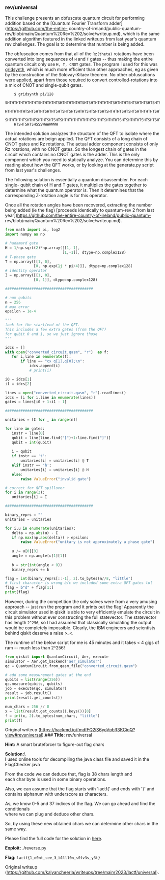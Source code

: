 ### rev/universal

This challenge presents an obfuscate quantum circuit for performing addition
based on the [Quantum Fourier Transform adder](https://github.com/the-entire-
country-of-ireland/public-quantum-
rev/blob/main/Quantum%20Rev%202/solve/writeup.md), which is the same addition
algorithm featured in the linked writeups from last year's quantum rev
challenges. The goal is to determine that number is being added.

The obfuscation comes from that all of the `Rz(theta)` rotations have been
converted into long sequences of `H` and `T` gates -- thus making the entire
quantum circuit only use `H, T, CNOT` gates. The program I used for this was
[gridsynth](https://www.mathstat.dal.ca/~selinger/newsynth/), which is much
more efficient than other approaches, eg as given by the construction of the
Solovay-Kitaev theorem. No other obfuscations were applied, apart from those
required to convert controlled-rotations into a mix of CNOT and single-qubit
gates.

```  
    $ gridsynth pi/128  
    SHTHTHTHTHTHTHTSHTHTHTHTSHTHTHTHTHTSHTSHTHTHTHTHTSHTHTHTSHTSHTHTSHTSHTSHTHTHTHTS  
    HTHTHTHTHTSHTSHTHTSHTHTSHTSHTSHTSHTHTSHTSHTSHTSHTHTHTSHTSHTSHTHTHTHTSHTHTSHTHTHT  
    SHTHTHTHTSHTHTSHTHTSHTSHTSHTHTHTHTHTHTHTSHTHTSHTHTHTSHTSHTHTHTSHTSHTSHTHTSHTHTHT  
    HTSHTSHTSHSSSWWWWWWW  
```

The intended solution analyzes the structure of the QFT to isolate where the
actual rotations are beign applied. The QFT consists of a long chain of CNOT
gates and Rz rotations. The actual adder component consists of only Rz
rotations, with no CNOT gates. So the longest chain of gates in the circuit
which contains no CNOT gates is the adder. This is the only component which
you need to statically analyze. You can determine this by reading about how
the QFT works, or by looking at the generate.py script from last year's
challenges.

The following solution is essentially a quantum disassembler. For each single-
qubit chain of H and T gates, it multiplies the gates together to determine
what the quantum operator is. Then it determines that the corresponding
Z-rotation angle is for this operator.

Once all the rotation angles have been recovered, extracting the number being
added (ie the flag) [proceeds identically to quantum-rev 2 from last
year](https://github.com/the-entire-country-of-ireland/public-quantum-
rev/blob/main/Quantum%20Rev%202/solve/writeup.md).

```python  
from math import pi, log2  
import numpy as np

# hadamard gate  
H = 1/np.sqrt(2)*np.array([[1, 1],  
                          [1,-1]], dtype=np.complex128)  
# T-phase gate  
T = np.array([[1, 0],  
             [0, np.exp(1j * pi/4)]], dtype=np.complex128)  
# identity operator  
I = np.array([[1, 0],  
             [0, 1]], dtype=np.complex128)

########################################

# num qubits  
n = 256  
# max error  
epsilon = 1e-4

"""  
look for the start/end of the QFT.  
This includes a few extra gates (from the QFT)  
for qubit 0 and 1, so we just ignore those  
"""

idcs = []  
with open("converted_circuit.qasm", "r")  as f:  
   for i,line in enumerate(f):  
       if line == "cx q[1],q[0];\n":  
           idcs.append(i)  
           # print(i)

i0 = idcs[1]  
i1 = idcs[2]

lines = open("converted_circuit.qasm", "r").readlines()  
idcs = [i for i,line in enumerate(lines)]  
gates = lines[i0 + 1:i1 - 1]

########################################

unitaries = [I for _ in range(n)]

for line in gates:  
   instr = line[0]  
   qubit = line[line.find("[")+1:line.find("]")]  
   qubit = int(qubit)  
  
   i = qubit  
   if instr == 't':  
       unitaries[i] = unitaries[i] @ T  
   elif instr == 'h':  
       unitaries[i] = unitaries[i] @ H  
   else:  
       raise ValueError("invalid gate")  

# correct for QFT spillover  
for i in range(3):  
   unitaries[i] = I

########################################

binary_reprs = ""  
unitaries = unitaries

for i,u in enumerate(unitaries):  
   delta = np.abs(u) - I  
   if np.max(np.abs(delta)) > epsilon:  
       raise ValueError("unitary is not approximately a phase gate")  
  
   u /= u[0][0]  
   angle = np.angle(u[1][1])  
  
   b = str(int(angle < 0))  
   binary_reprs += b

flag = int(binary_reprs[::-1], 2).to_bytes(n//8, "little")  
# first character is wrong b/c we included some extra QFT gates lol  
flag = b"d" + flag[1:]  
print(flag)  
```

However, during the competition the only solves were from a very amusing
approach -- just run the program and it prints out the flag! Apparently the
circuit simulator used in qiskit is able to very efficiently emulate the
circuit in this problem without ever constructing the full statevector. The
statevector has length `2^256`, so I had assumed that classically simulating
the output would be completely impossible. Clearly, the IBM engineers and
scientists behind qiskit deserve a raise >_<.

The runtime of the below script for me is 45 minutes and it takes < 4 gigs of
ram -- much less than 2^256!

```python  
from qiskit import QuantumCircuit, Aer, execute  
simulator = Aer.get_backend('aer_simulator')  
qc = QuantumCircuit.from_qasm_file("converted_circuit.qasm")

# add some measurement gates at the end  
qubits = list(range(256))  
qc.measure(qubits, qubits)  
job = execute(qc, simulator)  
result = job.result()  
print(result.get_counts())

num_chars = 256 // 8  
x = list(result.get_counts().keys())[0]  
f = int(x, 2).to_bytes(num_chars, "little")  
print(f)  
```

Original writeup (https://hackmd.io/fmdfFQ2iS6yoVpbR3KCiqQ?view#revuniversal).### **Title:** rev/universal

**Hint:** A smart bruteforcer to figure-out flag chars

**Solution:**\  
I used online tools for decompiling the java class file and saved it in the
FlagChecker.java

From the code we can deduce that, flag is 38 chars length and  
each char byte is used in some binary operations.

Also, we can assume that the flag starts with 'lactf{' and ends with '}' and  
contains alphanum with underscore as characters.

As, we know 0-5 and 37 indices of the flag. We can go ahead and find the
conditionals  
where we can plug and deduce other chars.

So, by using these new obtained chars we can determine other chars in the same
way.

Please find the full code for the solution in [here](reverse.py).

**Exploit:** ./reverse.py

**Flag:** `lactf{1_d0nt_see_3_b1ll10n_s0lv3s_y3t}`  

Original writeup
(https://github.com/kalyancheerla/writeups/tree/main/2023/lactf/universal).